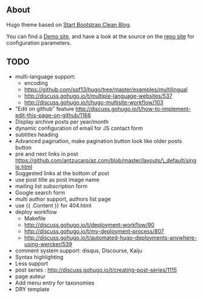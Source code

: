 ## About

Hugo theme based on [Start Bootstrap Clean Blog](http://startbootstrap.com/template-overviews/clean-blog/).

You can find a [Demo site](http://humboldtux.github.io/sbcb-demo/), and have a look at the source on the
[repo site](https://github.com/humboldtux/sbcb-demo) for configuration parameters.

## TODO

* multi-language support:
  * encoding
  * https://github.com/spf13/hugo/tree/master/examples/multilingual
  * http://discuss.gohugo.io/t/multiple-language-websites/537
  * http://discuss.gohugo.io/t/hugo-multisite-workflow/103
* "Edit on github" feature http://discuss.gohugo.io/t/how-to-implement-edit-this-page-on-github/1166
* Display archive posts per year/month
* dynamic configuration of email for JS contact form
* subtitles heading
* Advanced pagination, make pagination button look like older posts button
* pre and next links in post https://github.com/antzucaro/az.com/blob/master/layouts/\_default/single.html
* Suggested links at the bottom of post
* use post title as post image name
* mailing list subscription form
* Google search form
* multi author support, authors list page
* use {{ .Content }} for 404.html
* deploy workflow
  * Makefile
  * http://discuss.gohugo.io/t/deployment-workflow/90
  * http://discuss.gohugo.io/t/my-deployment-process/807
  * http://discuss.gohugo.io/t/automated-hugo-deployments-anywhere-using-wercker/539
* comment system support: disqus, Discourse, Kaiju
* Syntax highlighting
* Less support
* post series : http://discuss.gohugo.io/t/creating-post-series/1115
* page auteur
* Add menu entry for taxonomies
* DRY template
